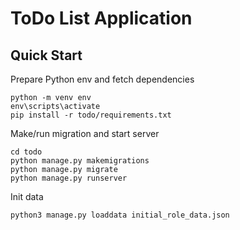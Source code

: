 # ToDo List Application

## Quick Start
Prepare Python env and fetch dependencies

```shell script
python -m venv env
env\scripts\activate
pip install -r todo/requirements.txt
```

Make/run migration and start server
```shell script
cd todo
python manage.py makemigrations
python manage.py migrate
python manage.py runserver
```

Init data
```shell script
python3 manage.py loaddata initial_role_data.json
```